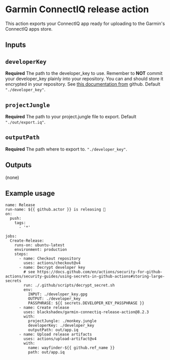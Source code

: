# Garmin ConnectIQ release action

This action exports your ConnectIQ app ready for uploading to the Garmin's ConnectIQ apps store.  

## Inputs

## `developerKey`

**Required** The path to the developer_key to use. Remember to **NOT** commit your developer_key plainly into your repository. You can and should store it encrypted in your repository. See [this documentation from](https://docs.github.com/en/actions/security-for-github-actions/security-guides/using-secrets-in-github-actions#storing-large-secrets) github. Default `"./developer_key"`.

## `projectJungle`

**Required** The path to your project.jungle file to export. Default `"./out/export.iq"`.

## `outputPath`

**Required** The path where to export to. `"./developer_key"`.

## Outputs

(none)

## Example usage

```
name: Release
run-name: ${{ github.actor }} is releasing 🚀
on: 
  push:
    tags:
      - '*'

jobs:
  Create-Release:
    runs-on: ubuntu-latest
    environment: production
    steps:
      - name: Checkout repository
        uses: actions/checkout@v4
      - name: Decrypt developer key
        # see https://docs.github.com/en/actions/security-for-github-actions/security-guides/using-secrets-in-github-actions#storing-large-secrets
        run: ./.github/scripts/decrypt_secret.sh
        env:
          INPUT: ./developer_key.gpg
          OUTPUT: ./developer_key
          PASSPHRASE: ${{ secrets.DEVELOPER_KEY_PASSPHRASE }}
      - name: Create release
        uses: blackshadev/garmin-connectiq-release-action@8.2.3
        with:
          projectJungle: ./monkey.jungle
          developerKey: ./developer_key
          outputPath: out/app.iq
      - name: Upload release artifacts
        uses: actions/upload-artifact@v4
        with:
          name: wayfinder-${{ github.ref_name }}
          path: out/app.iq
```